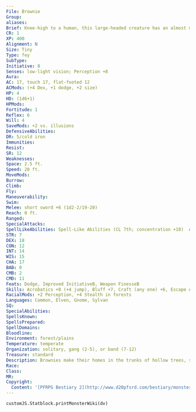 ```yaml
---
File: Brownie
Group: 
aliases: 
Brief: Knee-high to a human, this large-headed creature has an almost manically friendly look on its expressive face.
CR: 1
XP: 400
Alignment: N
Size: Tiny
Type: fey
SubType: 
Initiative: 8
Senses: low-light vision; Perception +8
Aura: 
AC: 17, touch 17, flat-footed 12
ACMods: (+4 Dex, +1 dodge, +2 size)
HP: 4
HD: (1d6+1)
HPMods: 
Fortitude: 1
Reflex: 6
Will: 4
SaveMods: +2 vs. illusions
DefensiveAbilities: 
DR: 5/cold iron
Immunities: 
Resist: 
SR: 12
Weaknesses: 
Space: 2.5 ft.
Speed: 20 ft.
MoveMods: 
Burrow: 
Climb: 
Fly: 
Maneuverability: 
Swim: 
Melee: short sword +6 (1d2-2/19-20)
Reach: 0 ft.
Ranged: 
SpecialAttacks: 
SpellLikeAbilities: Spell-Like Abilities (CL 7th; concentration +10)  At will-dancing lights, mending, prestidigitation  1/day-lesser confusion (DC 14), dimension door (self only), mirror image, ventriloquism (DC 14)
STR: 7
DEX: 18
CON: 12
INT: 14
WIS: 15
CHA: 17
BAB: 0
CMB: 2
CMD: 11
Feats: Dodge, Improved InitiativeB, Weapon FinesseB
Skills: Acrobatics +8 (+4 jump), Bluff +7, Craft (any one) +6, Escape Artist +8, Handle Animal +4, Perception +8, Sense Motive +6, Stealth +16 (+20 in forest)
RacialMods: +2 Perception, +4 Stealth in forests
Languages: Common, Elven, Gnome, Sylvan
SQ: 
SpecialAbilities: 
SpellsKnown: 
SpellsPrepared: 
SpellDomains: 
Bloodline: 
Environment: forest/plains
Temperature: temperate
Organization: solitary, gang (2-5), or band (7-12)
Treasure: standard
Description: Brownies make their homes in the trunks of hollow trees, small earthy burrows, and even under porches and within the crawlspaces of farmhouses. Often attired in clothes that appear to be made of plants or leaves, brownies wear belts lined with pouches and tools.  Whatever language they choose to speak is often is riddled with odd pronunciations and colloquialisms.  Brownies stand barely 2 feet tall and weigh 20 pounds.  When facing danger, brownies rarely engage in combat, preferring instead to confound and confuse their attackers in order to buy enough time for escape. Content with honest toil and the love of their kin, brownies maintain a pacifist nature, only harassing creatures to run them off or punish them for an insult. Despite this nature, all brownies carry a blade. They refer to their swords with a hint of disgust, and jokingly call their blades the "final trick," using them only in the direst of consequences.  Honest to a fault, brownies take freely, but always repay their debt through work or leave something behind as an offering. They may eat an apple from a farmer's orchard, but will harvest the entire tree as repayment. A brownie might eat an entire pie left on a windowsill, only to straighten up the kitchen or wash the dishes. A brownie can share a home with a family for years and years while avoiding detection. A family that is aware of a brownie usually finds this a beneficial relationship and leaves dishes of milk, pieces of fruit, trinkets, and sometimes even wine as gifts. In exchange, the brownie keeps the home clean, mends clothes, repairs tools, and shoos away vermin and small predators. Bragging about having a brownie in the house is the best way to lose one. Brownies distrust foxes and fear wolves, and tend to avoid farms with dogs.  A 5th-level neutral spellcaster with the Improved Familiar feat can gain a brownie as a familiar.
Race: 
Class: 
MR: 
Copyright:
  Content: '[PFRPG Bestiary 2](http://www.d20pfsrd.com/bestiary/monster-listings/fey/brownie)'
---
```

```dataviewjs
customJS.Statblock.printMonsterWiki(dv)
```
